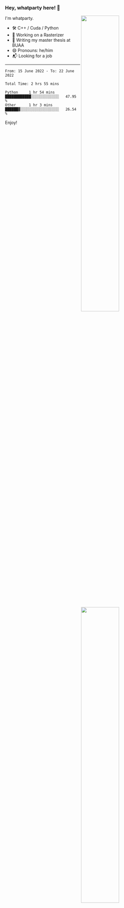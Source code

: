 ### Hey, whatparty here! 👋

[<img align="right" width="50%" src="https://github-readme-stats-ouuan.vercel.app/api?username=whatparty&theme=dark&show_icons=true">](https://metrics.lecoq.io/whatparty#gh-dark-mode-only)
[<img align="right" width="50%" src="https://github-readme-stats-ouuan.vercel.app/api?username=whatparty&show_icons=true">](https://metrics.lecoq.io/whatparty#gh-light-mode-only)

I'm whatparty.

- 🛠️ C++ / Cuda / Python 
- 🔭 Working on a Rasterizer
- 🌱 Writing my master thesis at BUAA
- 😄 Pronouns: he/him
- 📬 Looking for a job

---

<!--START_SECTION:waka-->

```text
From: 15 June 2022 - To: 22 June 2022

Total Time: 2 hrs 55 mins

Python     1 hr 54 mins    ████████████░░░░░░░░░░░░░   47.95 %
Other      1 hr 3 mins     ██████▓░░░░░░░░░░░░░░░░░░   26.54 %
```

<!--END_SECTION:waka-->

Enjoy!
